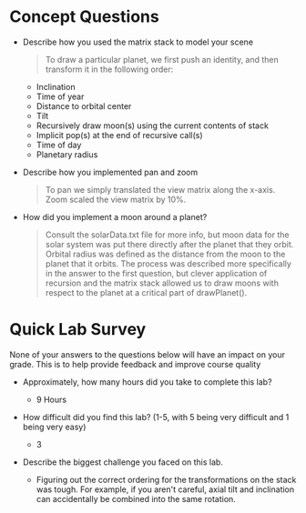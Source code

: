 
# Concept Questions

* Describe how you used the matrix stack to model your scene

  > To draw a particular planet, we first push an identity, and then transform
  > it in the following order:
    * Inclination
    * Time of year
    * Distance to orbital center
    * Tilt
    * Recursively draw moon(s) using the current contents of stack
    * Implicit pop(s) at the end of recursive call(s)
    * Time of day
    * Planetary radius

* Describe how you implemented pan and zoom

  > To pan we simply translated the view matrix along the x-axis. Zoom scaled the
  > view matrix by 10%.

* How did you implement a moon around a planet?
  
  > Consult the solarData.txt file for more info, but moon data for the solar
  > system was put there directly after the planet that they orbit. Orbital
  > radius was defined as the distance from the moon to the planet that it
  > orbits. The process was described more specifically in the answer to the
  > first question, but clever application of recursion and the matrix stack
  > allowed us to draw moons with respect to the planet at a critical part
  > of drawPlanet().

# Quick Lab Survey

None of your answers to the questions below  will have an impact on your grade.
This is to help provide feedback and improve course quality


* Approximately, how many hours did you take to complete this lab?
  *  9 Hours

* How difficult did you find this lab?
  (1-5, with 5 being very difficult and 1 being very easy)
  * 3

* Describe the biggest challenge you faced on this lab.
  * Figuring out the correct ordering for the transformations on the stack
  was tough. For example, if you aren't careful, axial tilt and inclination
  can accidentally be combined into the same rotation.
